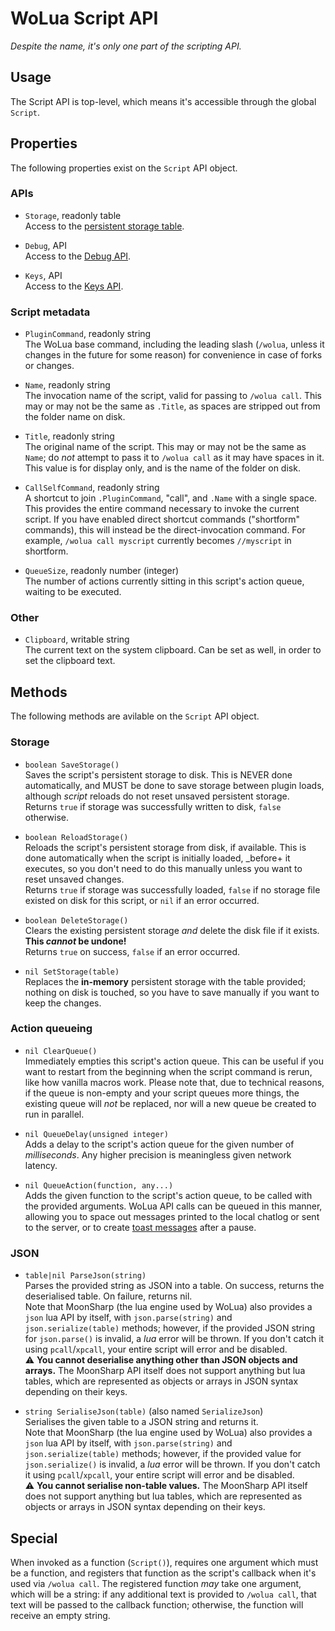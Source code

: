 # WoLua Script API
_Despite the name, it's only one part of the scripting API._

## Usage
The Script API is top-level, which means it's accessible through the global `Script`.

## Properties
The following properties exist on the `Script` API object.

### APIs

- `Storage`, readonly table\
  Access to the [persistent storage table](storage.md).

- `Debug`, API\
  Access to the [Debug API](debug.md).

- `Keys`, API\
  Access to the [Keys API](keys.md).

### Script metadata

- `PluginCommand`, readonly string\
  The WoLua base command, including the leading slash (`/wolua`, unless it changes in the future for some reason) for convenience in case of forks or changes.

- `Name`, readonly string\
  The invocation name of the script, valid for passing to `/wolua call`. This may or may not be the same as `.Title`, as spaces are stripped out from the folder name on disk.

- `Title`, readonly string\
  The original name of the script. This may or may not be the same as `Name`; do _not_ attempt to pass it to `/wolua call` as it may have spaces in it. This value is for display only, and is the name of the folder on disk.

- `CallSelfCommand`, readonly string\
  A shortcut to join `.PluginCommand`, "call", and `.Name` with a single space. This provides the entire command necessary to invoke the current script. If you have enabled direct shortcut commands ("shortform" commands), this will instead be the direct-invocation command. For example, `/wolua call myscript` currently becomes `//myscript` in shortform.

- `QueueSize`, readonly number (integer)\
  The number of actions currently sitting in this script's action queue, waiting to be executed.

### Other

- `Clipboard`, writable string\
  The current text on the system clipboard. Can be set as well, in order to set the clipboard text.

## Methods
The following methods are avilable on the `Script` API object.

### Storage

- `boolean SaveStorage()`\
  Saves the script's persistent storage to disk. This is NEVER done automatically, and MUST be done to save storage between plugin loads, although _script_ reloads do not reset unsaved persistent storage.\
  Returns `true` if storage was successfully written to disk, `false` otherwise.

- `boolean ReloadStorage()`\
  Reloads the script's persistent storage from disk, if available. This is done automatically when the script is initially loaded, _before+ it executes, so you don't need to do this manually unless you want to reset unsaved changes.\
  Returns `true` if storage was successfully loaded, `false` if no storage file existed on disk for this script, or `nil` if an error occurred.

- `boolean DeleteStorage()`\
  Clears the existing persistent storage _and_ delete the disk file if it exists. **This _cannot_ be undone!**\
  Returns `true` on success, `false` if an error occurred.

- `nil SetStorage(table)`\
  Replaces the **in-memory** persistent storage with the table provided; nothing on disk is touched, so you have to save manually if you want to keep the changes.

### Action queueing

- `nil ClearQueue()`\
  Immediately empties this script's action queue. This can be useful if you want to restart from the beginning when the script command is rerun, like how vanilla macros work. Please note that, due to technical reasons, if the queue is non-empty and your script queues more things, the existing queue will _not_ be replaced, nor will a new queue be created to run in parallel.

- `nil QueueDelay(unsigned integer)`\
  Adds a delay to the script's action queue for the given number of _milliseconds_. Any higher precision is meaningless given network latency.

- `nil QueueAction(function, any...)`\
  Adds the given function to the script's action queue, to be called with the provided arguments. WoLua API calls can be queued in this manner, allowing you to space out messages printed to the local chatlog or sent to the server, or to create [toast messages](toast.md) after a pause.

### JSON

- `table|nil ParseJson(string)`\
  Parses the provided string as JSON into a table. On success, returns the deserialised table. On failure, returns nil.\
  Note that MoonSharp (the lua engine used by WoLua) also provides a `json` lua API by itself, with `json.parse(string)` and `json.serialize(table)` methods; however, if the provided JSON string for `json.parse()` is invalid, a _lua_ error will be thrown. If you don't catch it using `pcall`/`xpcall`, your entire script will error and be disabled.\
  :warning: **You cannot deserialise anything other than JSON objects and arrays.** The MoonSharp API itself does not support anything but lua tables, which are represented as objects or arrays in JSON syntax depending on their keys.

- `string SerialiseJson(table)` (also named `SerializeJson`)\
  Serialises the given table to a JSON string and returns it.\
  Note that MoonSharp (the lua engine used by WoLua) also provides a `json` lua API by itself, with `json.parse(string)` and `json.serialize(table)` methods; however, if the provided value for `json.serialize()` is invalid, a _lua_ error will be thrown. If you don't catch it using `pcall`/`xpcall`, your entire script will error and be disabled.\
:warning: **You cannot serialise non-table values.** The MoonSharp API itself does not support anything but lua tables, which are represented as objects or arrays in JSON syntax depending on their keys.

## Special
When invoked as a function (`Script()`), requires one argument which must be a function, and registers that function as the script's callback when it's used via `/wolua call`. The registered function _may_ take one argument, which will be a string: if any additional text is provided to `/wolua call`, that text will be passed to the callback function; otherwise, the function will receive an empty string.
